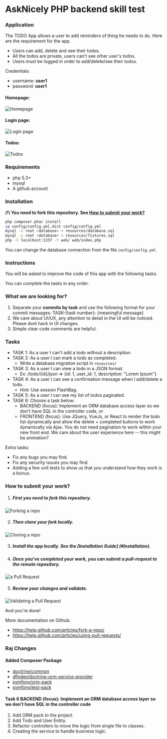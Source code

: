 AskNicely PHP backend skill test
==========================


### Application
The TODO App allows a user to add reminders of thing he needs to do. Here are the requirement for the app.
* Users can add, delete and see their todos.
* All the todos are private, users can't see other user's todos.
* Users must be logged in order to add/delete/see their todos.

Credentials:
* username: **user1**
* password: **user1**

#### Homepage:
![Homepage](/web/img/homepage.png?raw=true "Homepage")

#### Login page:
![Login page](/web/img/login-page.png?raw=true "Login page")

#### Todos:
![Todos](/web/img/todos.png?raw=true "Todos")

### Requirements
* php 5.3+
* mysql
* A github account

### Installation
**/!\ You need to fork this repository. See [How to submit your work?](#how-to-submit-your-work)**
```sh
php composer.phar install
cp config/config.yml.dist config/config.yml
mysql -u root <database> < resources/database.sql
mysql -u root <database> < resources/fixtures.sql
php -S localhost:1337 -t web/ web/index.php
```
You can change the database connection from the file `config/config.yml`.

### Instructions

You will be asked to improve the code of this app with the following tasks.

You can complete the tasks in any order.

### What we are looking for?
1. Separate your <b>commits by task</b> and use the following format for your commit messages: TASK-{task number}: {meaningful message}
2. We care about UI/UX, any attention to detail in the UI will be noticed. Please dont hack in UI changes. 
3. Simple clear code comments are helpful.   

### Tasks
* TASK 1: As a user I can't add a todo without a description.
* TASK 2: As a user I can mark a todo as completed.
    - Write a database migration script in `resources/`
* TASK 3: As a user I can view a todo in a JSON format.
    - Ex: /todo/{id}/json => {id: 1, user_id: 1, description: "Lorem Ipsum"}
* TASK 4: As a user I can see a confirmation message when I add/delete a todo.
    - Hint: Use session FlashBag.
* TASK 5: As a user I can see my list of todos paginated.
* TASK 6: Choose a task below:
    - BACKEND (focus): Implement an ORM database access layer so we don’t have SQL in the controller code, or
    - FRONTEND (focus): Use JQuery, VueJs, or React to render the todo list dynamically and allow the delete + completed buttons to work dynamically via Ajax. You do not need pagination to work within your new front end.  We care about the user experience here -- this might be animation?  
 
    

Extra tasks:
- Fix any bugs you may find.
- Fix any security issues you may find.
- Adding a few unit tests to show us that you understand how they work is a bonus. 

### How to submit your work?

1. ##### First you need to fork this repository.
![Forking a repo](/web/img/fork.png?raw=true "Forking a repo")

2. ##### Then clone your fork locally.
![Cloning a repo](/web/img/clone.png?raw=true "Cloning a repo")

3. ##### Install the app locally. See the [Installation Guide] (#Installation).

4. ##### Once you've completed your work, you can submit a pull-request to the remote repository.
![ a Pull Request](/web/img/pull-request.png?raw=true "Creating a Pull Request")

5. ##### Review your changes and validate.
![Validating a Pull Request](/web/img/pull-request-review.png?raw=true "Validating a Pull Request")



And you're done!


More documentation on Github:
* https://help.github.com/articles/fork-a-repo/
* https://help.github.com/articles/using-pull-requests/

### Raj Changes

#### Added Composer Package
* [doctrine/common](https://github.com/doctrine/common/tree/v2.10.0)
* [dflydev/doctrine-orm-service-provider](https://github.com/dflydev/dflydev-doctrine-orm-service-provider)
* [symfony/orm-pack](https://github.com/symfony/orm-pack/tree/v2.2.0)
* [symfony/test-pack](https://github.com/symfony/test-pack/tree/v1.0.9)

#### Task 6 BACKEND (focus): Implement an ORM database access layer so we don’t have SQL in the controller code
1. Add ORM pack to the project.
2. Add Todo and User Entity.
3. Refactor controllers to move the logic from single file to classes.
4. Creating the service to handle business logic.